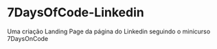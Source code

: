 # 7DaysOfCode-Linkedin

Uma criação Landing Page da página do Linkedin seguindo o minicurso 7DaysOnCode
